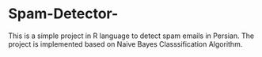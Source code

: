 # Spam-Detector-
This is a simple project in R language to detect spam emails in Persian.
The project is implemented based on Naive Bayes Classsification Algorithm.  
